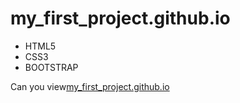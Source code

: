 # my_first_project.github.io

- HTML5
- CSS3
- BOOTSTRAP

 Can you view[my_first_project.github.io
]()
